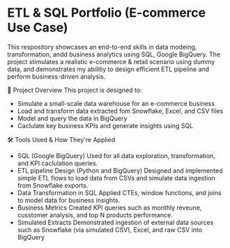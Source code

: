 # ETL & SQL Portfolio (E-commerce Use Case)

This respository showcases an end-to-end skills in data modeing, transformation, andd business analytics using SQL, Google BigQuery. The project stimulates a realistic e-commerce & retail scenario using dummy data, and demonstrates my abilitiy to design efficient ETL pipeline and perform business-driven analysis.

📁 Project Overview
This project is designed to:
- Simulate a small-scale data warehouse for an e-commerce business
- Load and transform data extracted fom Snowflake, Excel, and CSV files
- Model and query the data in BigQuery
- Caclulate key business KPIs and generate insights using SQL

🛠 Tools Used & How They're Applied
- SQL (Google BigQuery)
    Used for all data exploration, transformation, and KPI caclulation queries.
- ETL pipeline Design (Python and BigQuery)
    Designed and implemented simple ETL flows to load data from CSVs and simulate data ingestion from Snowflake exports.
- Data Transformation in SQL 
    Applied CTEs, window functions, and joins to model data for business insights.
- Business Metrics 
    Created KPI queries such as monthly reveune, cusstomer analysis, and top N products performance.
- Simulated Extracts
    Demonstrated ingestion of external data sources such as Snowflake (via simulated CSV), Excel, and raw CSV into BigQuery
